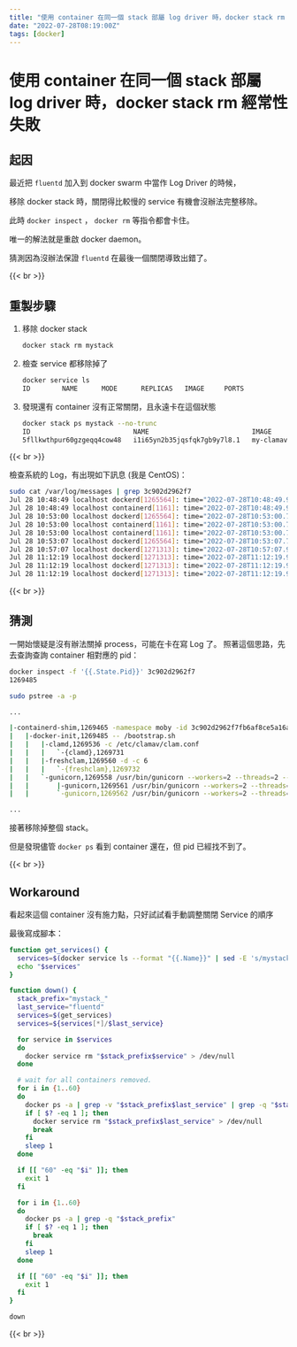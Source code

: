 ```yaml
---
title: "使用 container 在同一個 stack 部屬 log driver 時，docker stack rm 經常性失敗 "
date: "2022-07-28T08:19:00Z"
tags: [docker]
---
```


# 使用 container 在同一個 stack 部屬 log driver 時，docker stack rm 經常性失敗 

## 起因

最近把 `fluentd` 加入到 docker swarm 中當作 Log Driver 的時候，

移除 docker stack 時，關閉得比較慢的 service 有機會沒辦法完整移除。

此時 `docker inspect` ， `docker rm` 等指令都會卡住。

唯一的解法就是重啟 docker daemon。

猜測因為沒辦法保證 `fluentd` 在最後一個關閉導致出錯了。

{{< br >}}

## 重製步驟

1. 移除 docker stack

    ```Bash
    docker stack rm mystack
    ```
2. 檢查 service 都移除掉了

    ```Bash
    docker service ls
    ID        NAME      MODE      REPLICAS   IMAGE     PORTS
    ```
3. 發現還有 container 沒有正常關閉，且永遠卡在這個狀態

    ```Bash
    docker stack ps mystack --no-trunc
    ID                          NAME                          IMAGE                        NODE                    DESIRED STATE   CURRENT STATE                ERROR     PORTS
    5fllkwthpur60gzgeqq4cow48   i1i65yn2b35jqsfqk7gb9y7l8.1   my-clamav:2022-0406-145048   localhost.localdomain   Remove          Running about a minute ago
    ```

{{< br >}}

檢查系統的 Log，有出現如下訊息 (我是 CentOS)：

```Bash
sudo cat /var/log/messages | grep 3c902d2962f7
Jul 28 10:48:49 localhost dockerd[1265564]: time="2022-07-28T10:48:49.917640954+08:00" level=info msg="Configured log driver does not support reads, enabling local file cache for container logs" container=3c902d2962f7fb6af8ce5a16a965bd2707383dbb18fed9b6942e1687f6419c4b driver=fluentd
Jul 28 10:48:49 localhost containerd[1161]: time="2022-07-28T10:48:49.936470840+08:00" level=info msg="starting signal loop" namespace=moby path=/run/containerd/io.containerd.runtime.v2.task/moby/3c902d2962f7fb6af8ce5a16a965bd2707383dbb18fed9b6942e1687f6419c4b pid=1269465 runtime=io.containerd.runc.v2
Jul 28 10:53:00 localhost dockerd[1265564]: time="2022-07-28T10:53:00.719182463+08:00" level=info msg="ignoring event" container=3c902d2962f7fb6af8ce5a16a965bd2707383dbb18fed9b6942e1687f6419c4b module=libcontainerd namespace=moby topic=/tasks/delete type="*events.TaskDelete"
Jul 28 10:53:00 localhost containerd[1161]: time="2022-07-28T10:53:00.719579189+08:00" level=info msg="shim disconnected" id=3c902d2962f7fb6af8ce5a16a965bd2707383dbb18fed9b6942e1687f6419c4b
Jul 28 10:53:00 localhost containerd[1161]: time="2022-07-28T10:53:00.719667935+08:00" level=warning msg="cleaning up after shim disconnected" id=3c902d2962f7fb6af8ce5a16a965bd2707383dbb18fed9b6942e1687f6419c4b namespace=moby
Jul 28 10:53:07 localhost dockerd[1265564]: time="2022-07-28T10:53:07.730207608+08:00" level=info msg="Container failed to exit within 10s of signal 15 - using the force" container=3c902d2962f7fb6af8ce5a16a965bd2707383dbb18fed9b6942e1687f6419c4b
Jul 28 10:57:07 localhost dockerd[1271313]: time="2022-07-28T10:57:07.971173522+08:00" level=info msg="Removing stale sandbox c540d42e6cba844695f8cb780f5c28a82a59500207ace2b6526d11eca5b54600 (3c902d2962f7fb6af8ce5a16a965bd2707383dbb18fed9b6942e1687f6419c4b)"
Jul 28 11:12:19 localhost dockerd[1271313]: time="2022-07-28T11:12:19.902248293+08:00" level=error msg="Error getting service 3c902d2962f7: service 3c902d2962f7 not found"
Jul 28 11:12:19 localhost dockerd[1271313]: time="2022-07-28T11:12:19.905022331+08:00" level=error msg="Error getting task 3c902d2962f7: task 3c902d2962f7 not found"
Jul 28 11:12:19 localhost dockerd[1271313]: time="2022-07-28T11:12:19.906474336+08:00" level=error msg="Error getting node 3c902d2962f7: node 3c902d2962f7 not found"
```

{{< br >}}

## 猜測

一開始懷疑是沒有辦法關掉 process，可能在卡在寫 Log 了。
照著這個思路，先去查詢查詢 container 相對應的 pid：

```Bash
docker inspect -f '{{.State.Pid}}' 3c902d2962f7
1269485
```

```Bash
sudo pstree -a -p

...

|-containerd-shim,1269465 -namespace moby -id 3c902d2962f7fb6af8ce5a16a965bd2707383dbb18fed9b6942e1687f6419c4b -address/run/
|   |-docker-init,1269485 -- /bootstrap.sh
|   |   |-clamd,1269536 -c /etc/clamav/clam.conf
|   |   |   `-{clamd},1269731
|   |   |-freshclam,1269560 -d -c 6
|   |   |   `-{freshclam},1269732
|   |   `-gunicorn,1269558 /usr/bin/gunicorn --workers=2 --threads=2 --bind 0.0.0.0:8000 --daemon wsgi:app
|   |       |-gunicorn,1269561 /usr/bin/gunicorn --workers=2 --threads=2 --bind 0.0.0.0:8000 --daemon wsgi:app
|   |       `-gunicorn,1269562 /usr/bin/gunicorn --workers=2 --threads=2 --bind 0.0.0.0:8000 --daemon wsgi:app

...
```

接著移除掉整個 stack。

但是發現儘管 `docker ps` 看到 container 還在，但 pid 已經找不到了。

{{< br >}}

## Workaround

看起來這個 container 沒有施力點，只好試試看手動調整關閉 Service 的順序

最後寫成腳本：

```Bash
function get_services() {
  services=$(docker service ls --format "{{.Name}}" | sed -E 's/mystack_//')
  echo "$services"
}

function down() {
  stack_prefix="mystack_"
  last_service="fluentd"
  services=$(get_services)
  services=${services[*]/$last_service}

  for service in $services
  do
    docker service rm "$stack_prefix$service" > /dev/null
  done

  # wait for all containers removed.
  for i in {1..60}
  do
    docker ps -a | grep -v "$stack_prefix$last_service" | grep -q "$stack_prefix"
    if [ $? -eq 1 ]; then
      docker service rm "$stack_prefix$last_service" > /dev/null
      break
    fi
    sleep 1
  done

  if [[ "60" -eq "$i" ]]; then
    exit 1
  fi

  for i in {1..60}
  do
    docker ps -a | grep -q "$stack_prefix"
    if [ $? -eq 1 ]; then
      break
    fi
    sleep 1
  done

  if [[ "60" -eq "$i" ]]; then
    exit 1
  fi
}

down
```

{{< br >}}